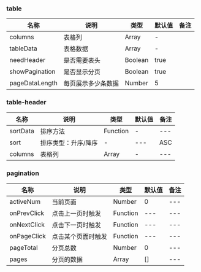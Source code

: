 ### table

| 名称 | 说明 | 类型 | 默认值 | 备注 |
| --- | --- | --- | --- | --- |
| columns | 表格列 | Array | - | |
| tableData | 表格数据 | Array | - | |
| needHeader | 是否需要表头 | Boolean | true | |
| showPagination | 是否显示分页 | Boolean | true | |
| pageDataLength | 每页展示多少条数据 | Number | 5 | |

### table-header

| 名称 | 说明 | 类型 | 默认值 | 备注 |
| --- | --- | --- | --- | --- |
| sortData | 排序方法 | Function | - | --- |
| sort | 排序类型：升序/降序 | - | --- | ASC | DESC |
| columns | 表格列 | Array | - | --- |


### pagination

| 名称 | 说明 | 类型 | 默认值 | 备注 |
| --- | --- | --- | --- | --- |
| activeNum | 当前页面 | Number | 0 | --- |
| onPrevClick | 点击上一页时触发 | Function | --- | --- |
| onNextClick | 点击下一页时触发 | Function | --- | --- |
| onPageClick | 点击某个页面时触发 | Function | --- | --- |
| pageTotal | 分页总数 | Number | 0 | --- |
| pages | 分页的数据 | Array | [] | --- |
